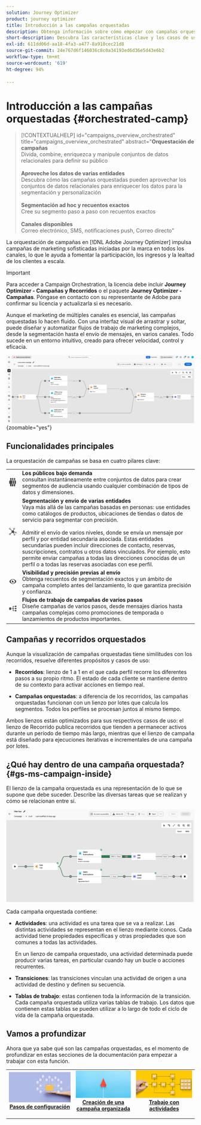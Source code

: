 ```yaml
---
solution: Journey Optimizer
product: journey optimizer
title: Introducción a las campañas orquestadas
description: Obtenga información sobre cómo empezar con campañas orquestadas
short-description: Descubra las características clave y los casos de uso de las campañas orquestadas
exl-id: 611dd06d-aa18-4fa3-a477-8a910cec21d8
source-git-commit: 24e767d6f146036c8c0a34193ed6d36e5d43e6b2
workflow-type: tm+mt
source-wordcount: '619'
ht-degree: 94%

---
```



# Introducción a las campañas orquestadas {#orchestrated-camp}

>[!CONTEXTUALHELP]
>id="campaigns_overview_orchestrated"
>title="campaigns_overview_orchestrated"
>abstract="<b>Orquestación de campañas</b><br/>Divida, combine, enriquezca y manipule conjuntos de datos relacionales para definir su público<br/><br/> <b>Aproveche los datos de varias entidades</b><br/>Descubra cómo las campañas orquestadas pueden aprovechar los conjuntos de datos relacionales para enriquecer los datos para la segmentación y personalización<br/><br/><b>Segmentación ad hoc y recuentos exactos</b><br/>Cree su segmento paso a paso con recuentos exactos<br/><br/><b>Canales disponibles</b><br/>Correo electrónico, SMS, notificaciones push, Correo directo"

La orquestación de campañas en [!DNL Adobe Journey Optimizer] impulsa campañas de marketing sofisticadas iniciadas por la marca en todos los canales, lo que le ayuda a fomentar la participación, los ingresos y la lealtad de los clientes a escala.

>[!IMPORTANT]
>
>Para acceder a Campaign Orchestration, la licencia debe incluir **Journey Optimizer - Campañas y Recorridos** o el paquete **Journey Optimizer - Campañas**. Póngase en contacto con su representante de Adobe para confirmar su licencia y actualizarla si es necesario.

Aunque el marketing de múltiples canales es esencial, las campañas orquestadas lo hacen fluido. Con una interfaz visual de arrastrar y soltar, puede diseñar y automatizar flujos de trabajo de marketing complejos, desde la segmentación hasta el envío de mensajes, en varios canales. Todo sucede en un entorno intuitivo, creado para ofrecer velocidad, control y eficacia.

![](assets/canvas-example-diagram.png){zoomable="yes"}

## Funcionalidades principales

La orquestación de campañas se basa en cuatro pilares clave:

<table style="table-layout:auto">
<tr style="border: 0;">
<td><img alt="Públicos bajo demanda" src="assets/do-not-localize/icon-audience.svg" width="150px"></a></td><td><b>Los públicos bajo demanda</b><br/>consultan instantáneamente entre conjuntos de datos para crear segmentos de audiencia usando cualquier combinación de tipos de datos y dimensiones.</td></tr>
<tr style="border: 0;">
<td><img alt="Segmentación y envío de varias entidades" src="assets/do-not-localize/icon-entity.svg" width="150px"></a></td><td><b>Segmentación y envío de varias entidades</b><br/>Vaya más allá de las campañas basadas en personas: use entidades como catálogos de productos, ubicaciones de tiendas o datos de servicio para segmentar con precisión.<br/><br/>
Admitir el envío de varios niveles, donde se envía un mensaje por perfil y por entidad secundaria asociada. Estas entidades secundarias pueden incluir direcciones de contacto, reservas, suscripciones, contratos u otros datos vinculados. Por ejemplo, esto permite enviar campañas a todas las direcciones conocidas de un perfil o a todas las reservas asociadas con ese perfil.</td></tr>
<tr style="border: 0;">
<td><img alt="Visibilidad y precisión previas al envío" src="assets/do-not-localize/icon-visibility.svg" width="150px"></a></td><td><b>Visibilidad y precisión previas al envío</b><br/>Obtenga recuentos de segmentación exactos y un ámbito de campaña completo antes del lanzamiento, lo que garantiza precisión y confianza.</td></tr>
<tr style="border: 0;">
<td><img alt="Flujos de trabajo de campañas de varios pasos" src="assets/do-not-localize/icon-multistep.svg" width="150px"></a></td><td><b>Flujos de trabajo de campañas de varios pasos</b><br/>Diseñe campañas de varios pasos, desde mensajes diarios hasta campañas complejas como promociones de temporada o lanzamientos de productos importantes.</td></tr>
</table>

## Campañas y recorridos orquestados

Aunque la visualización de campañas orquestadas tiene similitudes con los recorridos, resuelve diferentes propósitos y casos de uso:

* **Recorridos**: lienzo de 1 a 1 en el que cada perfil recorre los diferentes pasos a su propio ritmo. El estado de cada cliente se mantiene dentro de su contexto para activar acciones en tiempo real.

* **Campañas orquestadas**: a diferencia de los recorridos, las campañas orquestadas funcionan con un lienzo por lotes que calcula los segmentos. Todos los perfiles se procesan juntos al mismo tiempo.

Ambos lienzos están optimizados para sus respectivos casos de uso: el lienzo de Recorrido publica recorridos que tienden a permanecer activos durante un período de tiempo más largo, mientras que el lienzo de campaña está diseñado para ejecuciones iterativas e incrementales de una campaña por lotes.

## ¿Qué hay dentro de una campaña orquestada? {#gs-ms-campaign-inside}

El lienzo de la campaña orquestada es una representación de lo que se supone que debe suceder. Describe las diversas tareas que se realizan y cómo se relacionan entre sí.

![imagen que muestra el lienzo de una campaña orquestada](assets/canvas-example.png)

Cada campaña orquestada contiene:

* **Actividades**: una actividad es una tarea que se va a realizar. Las distintas actividades se representan en el lienzo mediante iconos. Cada actividad tiene propiedades específicas y otras propiedades que son comunes a todas las actividades.

  En un lienzo de campaña orquestado, una actividad determinada puede producir varias tareas, en particular cuando hay un bucle o acciones recurrentes.

* **Transiciones**: las transiciones vinculan una actividad de origen a una actividad de destino y definen su secuencia.

* **Tablas de trabajo**: estas contienen toda la información de la transición. Cada campaña orquestada utiliza varias tablas de trabajo. Los datos que contienen estas tablas se pueden utilizar a lo largo de todo el ciclo de vida de la campaña orquestada.

## Vamos a profundizar

Ahora que ya sabe qué son las campañas orquestadas, es el momento de profundizar en estas secciones de la documentación para empezar a trabajar con esta función.

<table><tr style="border: 0; text-align: center;">
<td>
<a href="gs-campaign-creation.md">
<img alt="Acceso y administración de campañas" src="assets/do-not-localize/workflow-access.jpeg">
</a>
<div>
<a href="gs-campaign-creation.md"><strong>Pasos de configuración</strong></a>
</div>
<p>
</td>
<td>
<a href="create-orchestrated-campaign.md">
<img alt="Posible cliente" src="assets/do-not-localize/workflow-create.jpeg">
</a>
<div><a href="create-orchestrated-campaign.md"><strong>Creación de una campaña organizada</strong>
</div>
<p>
</td>
<td>
<a href="activities/about-activities.md">
<img alt="Poco frecuente" src="assets/do-not-localize/workflow-activities.jpeg">
</a>
<div>
<a href="activities/about-activities.md"><strong>Trabajo con actividades</strong></a>
</div>
<p></td>
</tr></table>
